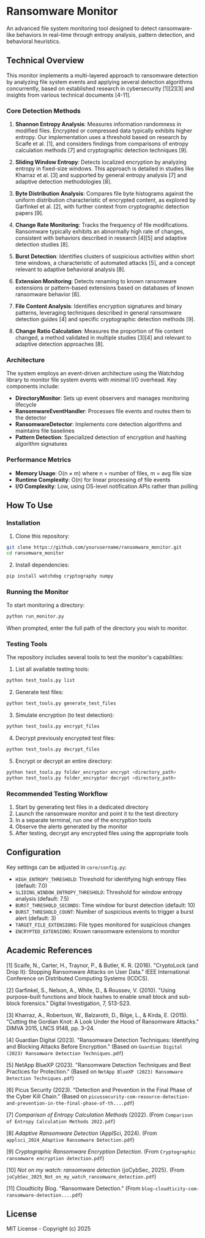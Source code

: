 # Ransomware Monitor

An advanced file system monitoring tool designed to detect ransomware-like behaviors in real-time through entropy analysis, pattern detection, and behavioral heuristics.

## Technical Overview

This monitor implements a multi-layered approach to ransomware detection by analyzing file system events and applying several detection algorithms concurrently, based on established research in cybersecurity [1][2][3] and insights from various technical documents [4-11].

### Core Detection Methods

1. **Shannon Entropy Analysis**: Measures information randomness in modified files. Encrypted or compressed data typically exhibits higher entropy. Our implementation uses a threshold based on research by Scaife et al. [1], and considers findings from comparisons of entropy calculation methods [7] and cryptographic detection techniques [9].

2. **Sliding Window Entropy**: Detects localized encryption by analyzing entropy in fixed-size windows. This approach is detailed in studies like Kharraz et al. [3] and supported by general entropy analysis [7] and adaptive detection methodologies [8].

3. **Byte Distribution Analysis**: Compares file byte histograms against the uniform distribution characteristic of encrypted content, as explored by Garfinkel et al. [2], with further context from cryptographic detection papers [9].

4. **Change Rate Monitoring**: Tracks the frequency of file modifications. Ransomware typically exhibits an abnormally high rate of changes, consistent with behaviors described in research [4][5] and adaptive detection studies [8].

5. **Burst Detection**: Identifies clusters of suspicious activities within short time windows, a characteristic of automated attacks [5], and a concept relevant to adaptive behavioral analysis [8].

6. **Extension Monitoring**: Detects renaming to known ransomware extensions or pattern-based extensions based on databases of known ransomware behavior [6].

7. **File Content Analysis**: Identifies encryption signatures and binary patterns, leveraging techniques described in general ransomware detection guides [4] and specific cryptographic detection methods [9].

8. **Change Ratio Calculation**: Measures the proportion of file content changed, a method validated in multiple studies [3][4] and relevant to adaptive detection approaches [8].

### Architecture

The system employs an event-driven architecture using the Watchdog library to monitor file system events with minimal I/O overhead. Key components include:

- **DirectoryMonitor**: Sets up event observers and manages monitoring lifecycle
- **RansomwareEventHandler**: Processes file events and routes them to the detector
- **RansomwareDetector**: Implements core detection algorithms and maintains file baselines
- **Pattern Detection**: Specialized detection of encryption and hashing algorithm signatures

### Performance Metrics

- **Memory Usage**: O(n × m) where n = number of files, m = avg file size
- **Runtime Complexity**: O(n) for linear processing of file events
- **I/O Complexity**: Low, using OS-level notification APIs rather than polling

## How To Use

### Installation

1. Clone this repository:
```bash
git clone https://github.com/yourusername/ransomware_monitor.git
cd ransomware_monitor
```

2. Install dependencies:
```bash
pip install watchdog cryptography numpy
```

### Running the Monitor

To start monitoring a directory:

```bash
python run_monitor.py
```

When prompted, enter the full path of the directory you wish to monitor.

### Testing Tools

The repository includes several tools to test the monitor's capabilities:

1. List all available testing tools:
```bash
python test_tools.py list
```

2. Generate test files:
```bash
python test_tools.py generate_test_files
```

3. Simulate encryption (to test detection):
```bash
python test_tools.py encrypt_files
```

4. Decrypt previously encrypted test files:
```bash
python test_tools.py decrypt_files
```

5. Encrypt or decrypt an entire directory:
```bash
python test_tools.py folder_encryptor encrypt <directory_path>
python test_tools.py folder_encryptor decrypt <directory_path>
```

### Recommended Testing Workflow

1. Start by generating test files in a dedicated directory
2. Launch the ransomware monitor and point it to the test directory
3. In a separate terminal, run one of the encryption tools
4. Observe the alerts generated by the monitor
5. After testing, decrypt any encrypted files using the appropriate tools

## Configuration

Key settings can be adjusted in `core/config.py`:

- `HIGH_ENTROPY_THRESHOLD`: Threshold for identifying high entropy files (default: 7.0)
- `SLIDING_WINDOW_ENTROPY_THRESHOLD`: Threshold for window entropy analysis (default: 7.5)
- `BURST_THRESHOLD_SECONDS`: Time window for burst detection (default: 10)
- `BURST_THRESHOLD_COUNT`: Number of suspicious events to trigger a burst alert (default: 3)
- `TARGET_FILE_EXTENSIONS`: File types monitored for suspicious changes
- `ENCRYPTED_EXTENSIONS`: Known ransomware extensions to monitor

## Academic References

[1] Scaife, N., Carter, H., Traynor, P., & Butler, K. R. (2016). "CryptoLock (and Drop It): Stopping Ransomware Attacks on User Data." IEEE International Conference on Distributed Computing Systems (ICDCS).

[2] Garfinkel, S., Nelson, A., White, D., & Roussev, V. (2010). "Using purpose-built functions and block hashes to enable small block and sub-block forensics." Digital Investigation, 7, S13-S23.

[3] Kharraz, A., Robertson, W., Balzarotti, D., Bilge, L., & Kirda, E. (2015). "Cutting the Gordian Knot: A Look Under the Hood of Ransomware Attacks." DIMVA 2015, LNCS 9148, pp. 3–24.

[4] Guardian Digital (2023). "Ransomware Detection Techniques: Identifying and Blocking Attacks Before Encryption." (Based on `Guardian Digital (2023) Ransomware Detection Techniques.pdf`)

[5] NetApp BlueXP (2023). "Ransomware Detection Techniques and Best Practices for Protection." (Based on `NetApp BlueXP (2023) Ransomware Detection Techniques.pdf`)

[6] Picus Security (2023). "Detection and Prevention in the Final Phase of the Cyber Kill Chain." (Based on `picussecurity-com-resource-detection-and-prevention-in-the-final-phase-of-th....pdf`)

[7] *Comparison of Entropy Calculation Methods* (2022). (From `Comparison of Entropy Calculation Methods 2022.pdf`)

[8] *Adaptive Ransomware Detection* (ApplSci, 2024). (From `applsci_2024_Adaptive Ransomware Detection.pdf`)

[9] *Cryptographic Ransomware Encryption Detection*. (From `Cryptographic ransomware encryption detection.pdf`)

[10] *Not on my watch: ransomware detection* (joCybSec, 2025). (From `joCybSec_2025_Not_on_my_watch_ransomware_detection.pdf`)

[11] Cloudticity Blog. "Ransomware Detection." (From `blog-cloudticity-com-ransomware-detection....pdf`)

## License

MIT License - Copyright (c) 2025